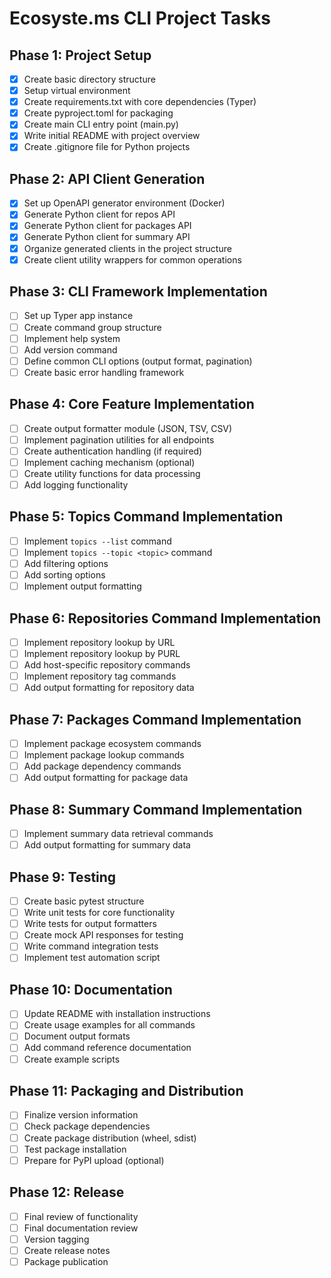 # Ecosyste.ms CLI Project Tasks

## Phase 1: Project Setup
- [x] Create basic directory structure
- [x] Setup virtual environment
- [x] Create requirements.txt with core dependencies (Typer)
- [x] Create pyproject.toml for packaging
- [x] Create main CLI entry point (main.py)
- [x] Write initial README with project overview
- [x] Create .gitignore file for Python projects

## Phase 2: API Client Generation
- [x] Set up OpenAPI generator environment (Docker)
- [x] Generate Python client for repos API
- [x] Generate Python client for packages API
- [x] Generate Python client for summary API
- [x] Organize generated clients in the project structure
- [x] Create client utility wrappers for common operations

## Phase 3: CLI Framework Implementation
- [ ] Set up Typer app instance
- [ ] Create command group structure
- [ ] Implement help system
- [ ] Add version command
- [ ] Define common CLI options (output format, pagination)
- [ ] Create basic error handling framework

## Phase 4: Core Feature Implementation
- [ ] Create output formatter module (JSON, TSV, CSV)
- [ ] Implement pagination utilities for all endpoints
- [ ] Create authentication handling (if required)
- [ ] Implement caching mechanism (optional)
- [ ] Create utility functions for data processing
- [ ] Add logging functionality

## Phase 5: Topics Command Implementation
- [ ] Implement `topics --list` command
- [ ] Implement `topics --topic <topic>` command
- [ ] Add filtering options
- [ ] Add sorting options
- [ ] Implement output formatting

## Phase 6: Repositories Command Implementation
- [ ] Implement repository lookup by URL
- [ ] Implement repository lookup by PURL
- [ ] Add host-specific repository commands
- [ ] Implement repository tag commands
- [ ] Add output formatting for repository data

## Phase 7: Packages Command Implementation
- [ ] Implement package ecosystem commands
- [ ] Implement package lookup commands
- [ ] Add package dependency commands
- [ ] Add output formatting for package data

## Phase 8: Summary Command Implementation
- [ ] Implement summary data retrieval commands
- [ ] Add output formatting for summary data

## Phase 9: Testing
- [ ] Create basic pytest structure
- [ ] Write unit tests for core functionality
- [ ] Write tests for output formatters
- [ ] Create mock API responses for testing
- [ ] Write command integration tests
- [ ] Implement test automation script

## Phase 10: Documentation
- [ ] Update README with installation instructions
- [ ] Create usage examples for all commands
- [ ] Document output formats
- [ ] Add command reference documentation
- [ ] Create example scripts

## Phase 11: Packaging and Distribution
- [ ] Finalize version information
- [ ] Check package dependencies
- [ ] Create package distribution (wheel, sdist)
- [ ] Test package installation
- [ ] Prepare for PyPI upload (optional)

## Phase 12: Release
- [ ] Final review of functionality
- [ ] Final documentation review
- [ ] Version tagging
- [ ] Create release notes
- [ ] Package publication
